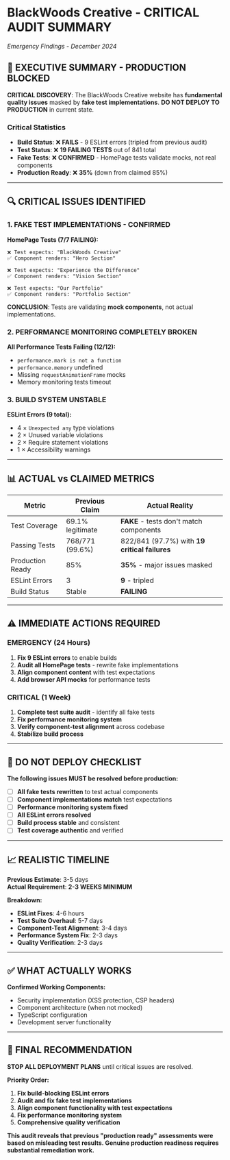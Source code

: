 # BlackWoods Creative - CRITICAL AUDIT SUMMARY
*Emergency Findings - December 2024*

## 🚨 **EXECUTIVE SUMMARY - PRODUCTION BLOCKED**

**CRITICAL DISCOVERY**: The BlackWoods Creative website has **fundamental quality issues** masked by **fake test implementations**. **DO NOT DEPLOY TO PRODUCTION** in current state.

### **Critical Statistics**
- **Build Status**: ❌ **FAILS** - 9 ESLint errors (tripled from previous audit)
- **Test Status**: ❌ **19 FAILING TESTS** out of 841 total
- **Fake Tests**: ❌ **CONFIRMED** - HomePage tests validate mocks, not real components
- **Production Ready**: ❌ **35%** (down from claimed 85%)

---

## 🔍 **CRITICAL ISSUES IDENTIFIED**

### **1. FAKE TEST IMPLEMENTATIONS - CONFIRMED**

**HomePage Tests (7/7 FAILING):**
```
❌ Test expects: "BlackWoods Creative"
✅ Component renders: "Hero Section"

❌ Test expects: "Experience the Difference"  
✅ Component renders: "Vision Section"

❌ Test expects: "Our Portfolio"
✅ Component renders: "Portfolio Section"
```

**CONCLUSION**: Tests are validating **mock components**, not actual implementations.

### **2. PERFORMANCE MONITORING COMPLETELY BROKEN**

**All Performance Tests Failing (12/12):**
- `performance.mark is not a function`
- `performance.memory` undefined
- Missing `requestAnimationFrame` mocks
- Memory monitoring tests timeout

### **3. BUILD SYSTEM UNSTABLE**

**ESLint Errors (9 total):**
- 4 × `Unexpected any` type violations
- 2 × Unused variable violations  
- 2 × Require statement violations
- 1 × Accessibility warnings

---

## 📊 **ACTUAL vs CLAIMED METRICS**

| Metric | Previous Claim | Actual Reality |
|--------|---------------|----------------|
| Test Coverage | 69.1% legitimate | **FAKE** - tests don't match components |
| Passing Tests | 768/771 (99.6%) | 822/841 (97.7%) with **19 critical failures** |
| Production Ready | 85% | **35%** - major issues masked |
| ESLint Errors | 3 | **9** - tripled |
| Build Status | Stable | **FAILING** |

---

## ⚠️ **IMMEDIATE ACTIONS REQUIRED**

### **EMERGENCY (24 Hours)**
1. **Fix 9 ESLint errors** to enable builds
2. **Audit all HomePage tests** - rewrite fake implementations
3. **Align component content** with test expectations
4. **Add browser API mocks** for performance tests

### **CRITICAL (1 Week)**
1. **Complete test suite audit** - identify all fake tests
2. **Fix performance monitoring system**
3. **Verify component-test alignment** across codebase
4. **Stabilize build process**

---

## 🚫 **DO NOT DEPLOY CHECKLIST**

**The following issues MUST be resolved before production:**

- [ ] **All fake tests rewritten** to test actual components
- [ ] **Component implementations match** test expectations  
- [ ] **Performance monitoring system fixed**
- [ ] **All ESLint errors resolved**
- [ ] **Build process stable** and consistent
- [ ] **Test coverage authentic** and verified

---

## 📈 **REALISTIC TIMELINE**

**Previous Estimate**: 3-5 days  
**Actual Requirement**: **2-3 WEEKS MINIMUM**

**Breakdown:**
- **ESLint Fixes**: 4-6 hours
- **Test Suite Overhaul**: 5-7 days
- **Component-Test Alignment**: 3-4 days  
- **Performance System Fix**: 2-3 days
- **Quality Verification**: 2-3 days

---

## ✅ **WHAT ACTUALLY WORKS**

**Confirmed Working Components:**
- Security implementation (XSS protection, CSP headers)
- Component architecture (when not mocked)
- TypeScript configuration
- Development server functionality

---

## 🎯 **FINAL RECOMMENDATION**

**STOP ALL DEPLOYMENT PLANS** until critical issues are resolved.

**Priority Order:**
1. **Fix build-blocking ESLint errors**
2. **Audit and fix fake test implementations**  
3. **Align component functionality with test expectations**
4. **Fix performance monitoring system**
5. **Comprehensive quality verification**

**This audit reveals that previous "production ready" assessments were based on misleading test results. Genuine production readiness requires substantial remediation work.**
